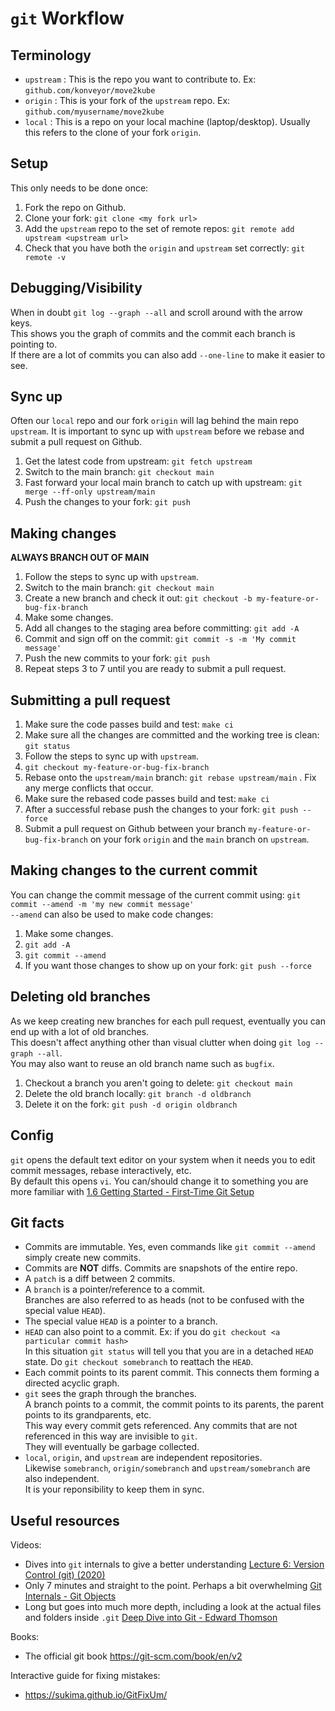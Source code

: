 # `git` Workflow

## Terminology
- `upstream` : This is the repo you want to contribute to. Ex: `github.com/konveyor/move2kube`
- `origin` : This is your fork of the `upstream` repo. Ex: `github.com/myusername/move2kube`
- `local` : This is a repo on your local machine (laptop/desktop). Usually this refers to the clone of your fork `origin`.

## Setup
This only needs to be done once:
1. Fork the repo on Github.
1. Clone your fork: `git clone <my fork url>`
1. Add the `upstream` repo to the set of remote repos: `git remote add upstream <upstream url>`
1. Check that you have both the `origin` and `upstream` set correctly: `git remote -v`

## Debugging/Visibility
When in doubt `git log --graph --all` and scroll around with the arrow keys.  
This shows you the graph of commits and the commit each branch is pointing to.  
If there are a lot of commits you can also add `--one-line` to make it easier to see.

## Sync up
Often our `local` repo and our fork `origin` will lag behind the main repo `upstream`.
It is important to sync up with `upstream` before we rebase and submit a pull request on Github.

1. Get the latest code from upstream: `git fetch upstream`
1. Switch to the main branch: `git checkout main`
1. Fast forward your local main branch to catch up with upstream: `git merge --ff-only upstream/main`
1. Push the changes to your fork: `git push`

## Making changes
**ALWAYS BRANCH OUT OF MAIN**

1. Follow the steps to sync up with `upstream`.
1. Switch to the main branch: `git checkout main`
1. Create a new branch and check it out: `git checkout -b my-feature-or-bug-fix-branch`
1. Make some changes.
1. Add all changes to the staging area before committing: `git add -A`
1. Commit and sign off on the commit: `git commit -s -m 'My commit message'`
1. Push the new commits to your fork: `git push`
1. Repeat steps 3 to 7 until you are ready to submit a pull request.

## Submitting a pull request

1. Make sure the code passes build and test: `make ci`
1. Make sure all the changes are committed and the working tree is clean: `git status`
1. Follow the steps to sync up with `upstream`.
1. `git checkout my-feature-or-bug-fix-branch`
1. Rebase onto the `upstream/main` branch: `git rebase upstream/main` . Fix any merge conflicts that occur.
1. Make sure the rebased code passes build and test: `make ci`
1. After a successful rebase push the changes to your fork: `git push --force`
1. Submit a pull request on Github between your branch `my-feature-or-bug-fix-branch` on your fork `origin` and the `main` branch on `upstream`.

## Making changes to the current commit
You can change the commit message of the current commit using: `git commit --amend -m 'my new commit message'`  
`--amend` can also be used to make code changes:

1. Make some changes.
1. `git add -A`
1. `git commit --amend`
1. If you want those changes to show up on your fork: `git push --force`

## Deleting old branches
As we keep creating new branches for each pull request, eventually you can end up with a lot of old branches.  
This doesn't affect anything other than visual clutter when doing `git log --graph --all`.  
You may also want to reuse an old branch name such as `bugfix`.

1. Checkout a branch you aren't going to delete: `git checkout main`
1. Delete the old branch locally: `git branch -d oldbranch`
1. Delete it on the fork: `git push -d origin oldbranch`

## Config
`git` opens the default text editor on your system when it needs you to edit commit messages, rebase interactively, etc.  
By default this opens `vi`. You can/should change it to something you are more familiar with [1.6 Getting Started - First-Time Git Setup
](https://git-scm.com/book/en/v2/Getting-Started-First-Time-Git-Setup#_editor)

## Git facts
- Commits are immutable. Yes, even commands like `git commit --amend` simply create new commits.
- Commits are **NOT** diffs. Commits are snapshots of the entire repo.
- A `patch` is a diff between 2 commits.
- A `branch` is a pointer/reference to a commit.  
  Branches are also referred to as heads (not to be confused with the special value `HEAD`).
- The special value `HEAD` is a pointer to a branch.
- `HEAD` can also point to a commit. Ex: if you do `git checkout <a particular commit hash>`  
  In this situation `git status` will tell you that you are in a detached `HEAD` state. Do `git checkout somebranch` to reattach the `HEAD`.
- Each commit points to its parent commit. This connects them forming a directed acyclic graph.
- `git` sees the graph through the branches.  
  A branch points to a commit, the commit points to its parents, the parent points to its grandparents, etc.  
  This way every commit gets referenced. Any commits that are not referenced in this way are invisible to `git`.  
  They will eventually be garbage collected.
- `local`, `origin`, and `upstream` are independent repositories.  
  Likewise `somebranch`, `origin/somebranch` and `upstream/somebranch` are also independent.  
  It is your reponsibility to keep them in sync.

## Useful resources
Videos:
- Dives into `git` internals to give a better understanding [Lecture 6: Version Control (git) (2020)](https://youtu.be/2sjqTHE0zok)
- Only 7 minutes and straight to the point. Perhaps a bit overwhelming [Git Internals - Git Objects
](https://www.youtube.com/watch?v=MyvyqdQ3OjI)
- Long but goes into much more depth, including a look at the actual files and folders inside `.git` [Deep Dive into Git - Edward Thomson
](https://www.youtube.com/watch?v=fBP18-taaNw)

Books:
- The official git book https://git-scm.com/book/en/v2

Interactive guide for fixing mistakes:
- https://sukima.github.io/GitFixUm/
